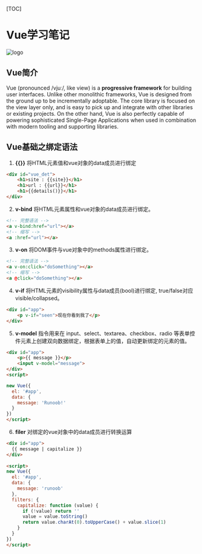 [TOC]
# Vue学习笔记
![logo](https://vuejs.org/images/logo.png)
## Vue简介
Vue (pronounced /vjuː/, like view) is a **progressive framework** for building user interfaces. Unlike other monolithic frameworks, Vue is designed from the ground up to be incrementally adoptable. The core library is focused on the view layer only, and is easy to pick up and integrate with other libraries or existing projects. On the other hand, Vue is also perfectly capable of powering sophisticated Single-Page Applications when used in combination with modern tooling and supporting libraries.
## Vue基础之绑定语法
1. **{{}}** 将HTML元素值和vue对象的data成员进行绑定
```html
<div id="vue_det">
    <h1>site : {{site}}</h1>
    <h1>url : {{url}}</h1>
    <h1>{{details()}}</h1>
</div>
```
2. **v-bind** 将HTML元素属性和vue对象的data成员进行绑定。
```html
<!-- 完整语法 -->
<a v-bind:href="url"></a>
<!-- 缩写 -->
<a :href="url"></a>
```
3. **v-on** 将DOM事件与vue对象中的methods属性进行绑定。
```html
<!-- 完整语法 -->
<a v-on:click="doSomething"></a>
<!-- 缩写 -->
<a @click="doSomething"></a>
```
4. **v-if** 将HTML元素的visibility属性与data成员(bool)进行绑定, true/false对应visible/collapsed。
```html
<div id="app">
    <p v-if="seen">现在你看到我了</p>
</div>
```
5. **v-model** 指令用来在 input、select、textarea、checkbox、radio 等表单控件元素上创建双向数据绑定，根据表单上的值，自动更新绑定的元素的值。
```html
<div id="app">
    <p>{{ message }}</p>
    <input v-model="message">
</div>
<script>

new Vue({
  el: '#app',
  data: {
    message: 'Runoob!'
  }
})
</script>
```
6. **filer** 对绑定的vue对象中的data成员进行转换运算
```html
<div id="app">
  {{ message | capitalize }}
</div>
    
<script>
new Vue({
  el: '#app',
  data: {
    message: 'runoob'
  },
  filters: {
    capitalize: function (value) {
      if (!value) return ''
      value = value.toString()
      return value.charAt(0).toUpperCase() + value.slice(1)
    }
  }
})
</script>
```